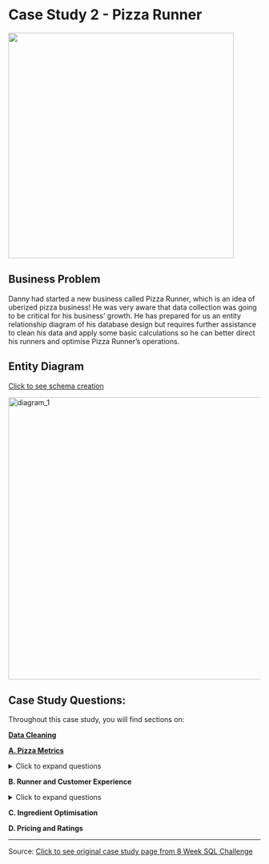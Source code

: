 # Case Study 2 - Pizza Runner

<img src="https://user-images.githubusercontent.com/122411152/213340568-f4c531de-1d97-4bff-8eb8-530cc7100c02.png" width="450" />

## Business Problem
Danny had started a new business called Pizza Runner, which is an idea of uberized pizza business! He was very aware that data collection was going to be critical for his business’ growth. He has prepared for us an entity relationship diagram of his database design but requires further assistance to clean his data and apply some basic calculations so he can better direct his runners and optimise Pizza Runner’s operations.

## Entity Diagram
[Click to see schema creation](00%20SchemaCreation.md)

<img width="563" alt="diagram_1" src="https://user-images.githubusercontent.com/122411152/213341480-0a4f0bd3-6761-4f87-a17e-042f2bee922f.png">

## Case Study Questions:
Throughout this case study, you will find sections on:

**[Data Cleaning](01%20Data%20Cleaning.md)**

**[A. Pizza Metrics](A.%20Pizza%20Metrics.md)**
<details><summary>Click to expand questions</summary>
      
      1. How many pizzas were ordered?
     
      2. How many unique customer orders were made?
     
      3. How many successful orders were delivered by each runner?
     
      4. How many of each type of pizza was delivered?
     
      5. How many Vegetarian and Meatlovers were ordered by each customer?
     
      6. What was the maximum number of pizzas delivered in a single order?
     
      7. For each customer, how many delivered pizzas had at least 1 change and how many had no changes?
     
      8. How many pizzas were delivered that had both exclusions and extras?
     
      9. What was the total volume of pizzas ordered for each hour of the day?
     
      10. What was the volume of orders for each day of the week?
</details>
     
**B. Runner and Customer Experience**
<details><summary>Click to expand questions</summary>
      
      1. How many runners signed up for each 1 week period? (i.e. week starts 2021-01-01)
     
      2. What was the average time in minutes it took for each runner to arrive at the Pizza Runner HQ to pickup the order?
     
      3. Is there any relationship between the number of pizzas and how long the order takes to prepare?
      
      4. What was the average distance travelled for each customer?
      
      5. What was the difference between the longest and shortest delivery times for all orders?
      
      6. What was the average speed for each runner for each delivery and do you notice any trend for these values?
      
      7. What is the successful delivery percentage for each runner?
</details>


**C. Ingredient Optimisation**

**D. Pricing and Ratings**

<hr>

Source: [Click to see original case study page from 8 Week SQL Challenge](https://8weeksqlchallenge.com/case-study-2)
